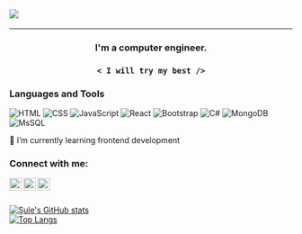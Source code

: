 
## <img align="center" src="https://readme-typing-svg.herokuapp.com/?color=303F9F&size=36&center=true&multiline=true&width=700&height=100&lines=Hi%20there%F0%9F%91%BB,+I%27m+%C5%9Eule;">
---
### <p align="center"> I'm a computer engineer. </p>


### <p align="center"> `< I will try my best />` </p>


### Languages and Tools
![HTML](https://img.shields.io/badge/-HTML-05122A?style=flat&logo=HTML5&logoColor=E34F26)&nbsp;![CSS](https://img.shields.io/badge/-CSS-05122A?style=flat&logo=CSS3&logoColor=239120)&nbsp;![JavaScript](https://img.shields.io/badge/-JavaScript-05122A?style=flat&logo=javascript)&nbsp;![React](https://img.shields.io/badge/-React-05122A?style=flat&logo=react)&nbsp;![Bootstrap](https://img.shields.io/badge/-Bootstrap-05122A?style=flat&logo=bootstrap)&nbsp;![C#](https://img.shields.io/badge/-CSharp-05122A?style=flat&logo=csharp)&nbsp;![MongoDB](https://img.shields.io/badge/-MongoDB-05122A?style=flat&logo=mongodb)&nbsp;![MsSQL](https://img.shields.io/badge/-MsSQL-05122A?style=flat&logo=microsoftsqlserver)&nbsp;
<br/>

<!-- 🔭 I’m currently working on a bootcamp -->

🌱 I’m currently learning frontend development
<br/>

### Connect with me:

[<img width="22" src="https://img.icons8.com/nolan/apple-mail.png" align="left"/>][mail][<img width="22" src="https://img.icons8.com/nolan/linkedin.png" align="left"/>][linkedin][<img width="22" src="https://img.icons8.com/nolan/twitter.png" align="left"/>][twitter]

[linkedin]: https://www.linkedin.com/in/sulekaptan/
[instagram]: https://www.instagram.com/sulekaptann/
[twitter]: https://www.twitter.com/sulekaptn/
[mail]: mailto:sulekaptan00@gmail.com

<br/>
<br/>

[![Şule's GitHub stats](https://github-readme-stats.vercel.app/api?username=sulekaptan&theme=radical&include_all_commits=boolean&&hide=contribs&show_icons=true)](https://github.com/sulekaptan/)<br/>
[![Top Langs](https://github-readme-stats.vercel.app/api/top-langs/?username=sulekaptan&layout=compact&theme=radical&langs_count=10&card_width=445&exclude_repo=GameProject,MyDictionary,ClassMethodDemo)](https://github.com/sulekaptan/)<br>
<!-- [![GitHub Streak](https://github-readme-streak-stats.herokuapp.com?user=sulekaptan&theme=radical&hide_border=true)](https://git.io/streak-stats) -->
